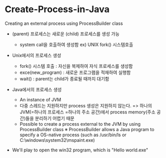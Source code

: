 # Create-Process-in-Java
Creating an external process using ProcessBuilder class

* (parent) 프로세스는 새로운 (child) 프로세스를 생성 가능
  - system call을 호출하여 생성함 ex) UNIX fork() 시스템호출

* Unix에서의 프로세스 생성 
  - fork() 시스템 호출 : 자신을 복제하여 자식 프로세스를 생성함
  - exce(new_program) : 새로운 프로그램을 적재하여 실행함
  - wait() : parent는 child가 종료될 때까지 대기함
  
* Java에서의 프로세스 생성
  - An instance of JVM
  - 다중 스레드는 지원하지만 process 생성은 지원하지 않는다.
  => 하나의 JVM(=하나의 프로세스 =하나의 주소 공간)에서 process memory(주소 공간)들을 분리하기 어렵기 때문
  - Possible to create a process external to the JVM by using ProcessBuilder class
  ※ ProcessBuilder allows a Java program to specify a OS-native process
    (such as /usr/bin/ls or C:\\windows\\system32\\mspaint.exe)
   
* We'll play to open the win32 program, which is "Hello world.exe"

